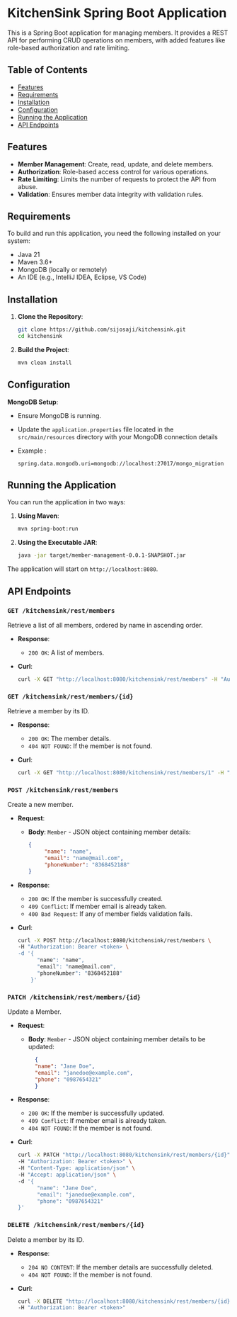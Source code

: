 # KitchenSink Spring Boot Application

This is a Spring Boot application for managing members. It provides a REST API for performing CRUD operations on members, with added features like role-based authorization and rate limiting.

## Table of Contents
- [Features](#features)
- [Requirements](#requirements)
- [Installation](#installation)
- [Configuration](#configuration)
- [Running the Application](#running-the-application)
- [API Endpoints](#api-endpoints)

## Features
- **Member Management**: Create, read, update, and delete members.
- **Authorization**: Role-based access control for various operations.
- **Rate Limiting**: Limits the number of requests to protect the API from abuse.
- **Validation**: Ensures member data integrity with validation rules.

## Requirements

To build and run this application, you need the following installed on your system:

- Java 21
- Maven 3.6+
- MongoDB (locally or remotely)
- An IDE (e.g., IntelliJ IDEA, Eclipse, VS Code)

## Installation

1. **Clone the Repository**:
    ```bash
    git clone https://github.com/sijosaji/kitchensink.git
    cd kitchensink
    ```

2. **Build the Project**:
    ```bash
    mvn clean install
    ```

## Configuration

 **MongoDB Setup**:
   - Ensure MongoDB is running.
   - Update the `application.properties` file located in the `src/main/resources` directory with your MongoDB connection details
   - Example :

     ```properties
     spring.data.mongodb.uri=mongodb://localhost:27017/mongo_migration
     ```

## Running the Application

You can run the application in two ways:

1. **Using Maven**:
    ```bash
    mvn spring-boot:run
    ```

2. **Using the Executable JAR**:
    ```bash
    java -jar target/member-management-0.0.1-SNAPSHOT.jar
    ```

The application will start on `http://localhost:8080`.

## API Endpoints

### `GET /kitchensink/rest/members`

Retrieve a list of all members, ordered by name in ascending order.

- **Response**:
  - `200 OK`: A list of members.
  
- **Curl**:
  ```bash
  curl -X GET "http://localhost:8080/kitchensink/rest/members" -H "Authorization: Bearer <token>"
  ```
### `GET /kitchensink/rest/members/{id}`

Retrieve a member by its ID.
- **Response**:
  - `200 OK`: The member details.
  - `404 NOT FOUND`: If the member is not found.
  
- **Curl**:
  ```bash
  curl -X GET "http://localhost:8080/kitchensink/rest/members/1" -H "Authorization: Bearer <token>"
  ```
  
### `POST /kitchensink/rest/members`

Create a new member.

- **Request**:
  - **Body**: `Member` - JSON object containing member details:
    ```json
    {
         "name": "name",
         "email": "name@mail.com",
         "phoneNumber": "8368452188"
    }
    ```
- **Response**:
  - `200 OK`: If the member is successfully created.
  - `409 Conflict`: If member email is already taken.
  - `400 Bad Request`: If any of member fields validation fails.

- **Curl**:
    ```bash
    curl -X POST http://localhost:8080/kitchensink/rest/members \
    -H "Authorization: Bearer <token> \
    -d '{
          "name": "name",
          "email": "name@mail.com",
          "phoneNumber": "8368452188"
        }'
    ```

### `PATCH /kitchensink/rest/members/{id}`

Update a Member.

- **Request**:
  - **Body**: `Member` - JSON object containing member details to be updated:
    ```json
      {
      "name": "Jane Doe",
      "email": "janedoe@example.com",
      "phone": "0987654321"
      }
    ```
- **Response**:
  - `200 OK`: If the member is successfully updated.
  - `409 Conflict`: If member email is already taken.
  - `404 NOT FOUND`: If the member is not found.

- **Curl**:
    ```bash
    curl -X PATCH "http://localhost:8080/kitchensink/rest/members/{id}" \
    -H "Authorization: Bearer <token>" \
    -H "Content-Type: application/json" \
    -H "Accept: application/json" \
    -d '{
          "name": "Jane Doe",
          "email": "janedoe@example.com",
          "phone": "0987654321"
    }'
    ```

### `DELETE /kitchensink/rest/members/{id}`

Delete a member by its ID.
- **Response**:
  - `204 NO CONTENT`: If the member details are successfully deleted.
  - `404 NOT FOUND`: If the member is not found.
  
- **Curl**:
  ```bash
  curl -X DELETE "http://localhost:8080/kitchensink/rest/members/{id}" \
  -H "Authorization: Bearer <token>"
  ```
    
  

    

